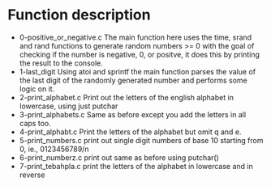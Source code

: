 # Function description
- 0-positive_or_negative.c
  The main function here uses the time, srand and rand functions to generate
  random numbers >= 0 with the goal of checking if the number is negative, 0, or
  positve, it does this by printing the result to the console.
- 1-last_digit
  Using atoi and sprintf the main function parses the value of the last digit of
  the randomly generated number and performs some logic on it.
- 2-print_alphabet.c
  Print out the letters of the english alphabet in lowercase, using just putchar
- 3-print_alphabets.c
  Same as before except you add the letters in all caps too.
- 4-print_alphabt.c
  Print the letters of the alphabet but omit q and e.
- 5-print_numbers.c
  print out single digit numbers of base 10 starting from 0, ie., 0123456789/n
- 6-print_numberz.c
  print out same as before using putchar()
- 7-print_tebahpla.c
  print the letters of the alphabet in lowercase and in reverse